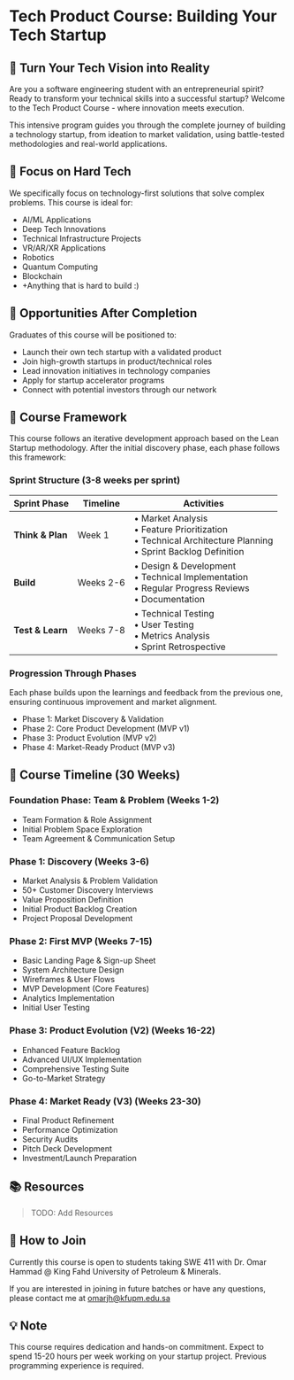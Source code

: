 # Tech Product Course: Building Your Tech Startup

## 🚀 Turn Your Tech Vision into Reality

Are you a software engineering student with an entrepreneurial spirit? Ready to transform your technical skills into a successful startup? Welcome to the Tech Product Course - where innovation meets execution.

This intensive program guides you through the complete journey of building a technology startup, from ideation to market validation, using battle-tested methodologies and real-world applications.

## 🎯 Focus on Hard Tech

We specifically focus on technology-first solutions that solve complex problems. This course is ideal for:
- AI/ML Applications
- Deep Tech Innovations
- Technical Infrastructure Projects
- VR/AR/XR Applications
- Robotics
- Quantum Computing
- Blockchain
- +Anything that is hard to build :)

## 🌟 Opportunities After Completion

Graduates of this course will be positioned to:
- Launch their own tech startup with a validated product
- Join high-growth startups in product/technical roles
- Lead innovation initiatives in technology companies
- Apply for startup accelerator programs
- Connect with potential investors through our network

## 🔄 Course Framework

This course follows an iterative development approach based on the Lean Startup methodology. After the initial discovery phase, each phase follows this framework:

### Sprint Structure (3-8 weeks per sprint)

| Sprint Phase | Timeline | Activities |
|--------------|----------|------------|
| **Think & Plan** | Week 1 | • Market Analysis<br>• Feature Prioritization<br>• Technical Architecture Planning<br>• Sprint Backlog Definition |
| **Build** | Weeks 2-6 | • Design & Development<br>• Technical Implementation<br>• Regular Progress Reviews<br>• Documentation |
| **Test & Learn** | Weeks 7-8 | • Technical Testing<br>• User Testing<br>• Metrics Analysis<br>• Sprint Retrospective |

### Progression Through Phases
Each phase builds upon the learnings and feedback from the previous one, ensuring continuous improvement and market alignment.

- Phase 1: Market Discovery & Validation
- Phase 2: Core Product Development (MVP v1)
- Phase 3: Product Evolution (MVP v2)
- Phase 4: Market-Ready Product (MVP v3)



## 📅 Course Timeline (30 Weeks) 

### Foundation Phase: Team & Problem (Weeks 1-2)
- Team Formation & Role Assignment
- Initial Problem Space Exploration
- Team Agreement & Communication Setup

### Phase 1: Discovery (Weeks 3-6)
- Market Analysis & Problem Validation
- 50+ Customer Discovery Interviews
- Value Proposition Definition
- Initial Product Backlog Creation
- Project Proposal Development

### Phase 2: First MVP (Weeks 7-15)

- Basic Landing Page & Sign-up Sheet
- System Architecture Design
- Wireframes & User Flows
- MVP Development (Core Features)
- Analytics Implementation
- Initial User Testing

### Phase 3: Product Evolution (V2) (Weeks 16-22)
- Enhanced Feature Backlog
- Advanced UI/UX Implementation
- Comprehensive Testing Suite
- Go-to-Market Strategy

### Phase 4: Market Ready (V3) (Weeks 23-30)
- Final Product Refinement
- Performance Optimization
- Security Audits
- Pitch Deck Development
- Investment/Launch Preparation


## 📚 Resources

> TODO: Add Resources

## 🤝 How to Join

Currently this course is open to students taking SWE 411 with Dr. Omar Hammad @ King Fahd University of Petroleum & Minerals.

If you are interested in joining in future batches or have any questions, please contact me at omarjh@kfupm.edu.sa

## 💡 Note

This course requires dedication and hands-on commitment. Expect to spend 15-20 hours per week working on your startup project. Previous programming experience is required.
